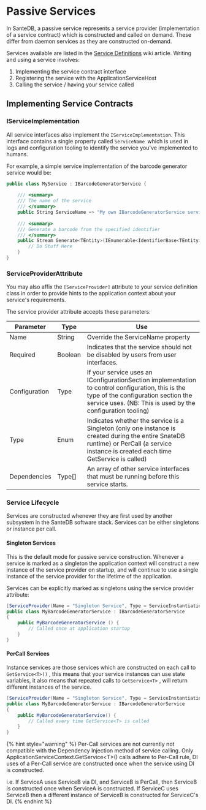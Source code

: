 # Passive Services

In SanteDB, a passive service represents a service provider (implementation of a service contract) which is constructed and called on demand. These differ from daemon services as they are constructed on-demand.

Services available are listed in the [Service Definitions](../service-definitions/) wiki article. Writing and using a service involves:

1. Implementing the service contract interface
2. Registering the service with the ApplicationServiceHost
3. Calling the service / having your service called

## Implementing Service Contracts

### IServiceImplementation

All service interfaces also implement the `IServiceImplementation`. This interface contains a single property called `ServiceName `which is used in logs and configuration tooling to identify the service you've implemented to humans. 

For example, a simple service implementation of the barcode generator service would be:

```csharp
public class MyService : IBarcodeGeneratorService { 
    
    /// <summary>
    /// The name of the service
    /// </summary>
    public String ServiceName => "My own IBarcodeGeneratorService service";
    
    /// <summary>
    /// Generate a barcode from the specified identifier
    /// </summary>
    public Stream Generate<TEntity>(IEnumerable<IdentifierBase<TEntity>> identifers){
        // Do Stuff Here
    }
}
```

### ServiceProviderAttribute

You may also affix the `[ServiceProvider]` attribute to your service definition class in order to provide hints to the application context about your service's requirements.

The service provider attribute accepts these parameters:

| Parameter     | Type    | Use                                                                                                                                                                                                    |
| ------------- | ------- | ------------------------------------------------------------------------------------------------------------------------------------------------------------------------------------------------------ |
| Name          | String  | Override the ServiceName property                                                                                                                                                                      |
| Required      | Boolean | Indicates that the service should not be disabled by users from user interfaces.                                                                                                                       |
| Configuration | Type    | If your service uses an IConfigurationSection implementation to control configuration, this is the type of the configuration section the service uses. (NB: This is used by the configuration tooling) |
| Type          | Enum    | Indicates whether the service is a Singleton (only one instance is created during the entire SnateDB runtime) or PerCall (a service instance is created each time GetService is called)                |
| Dependencies  | Type\[] | An array of other service interfaces that must be running before this service starts.                                                                                                                  |

### Service Lifecycle

Services are constructed whenever they are first used by another subsystem in the SanteDB software stack. Services can be either singletons or instance per call.

#### Singleton Services

This is the default mode for passive service construction. Whenever a service is marked as a singleton the application context will construct a new instance of the service provider on startup, and will continue to use a single instance of the service provider for the lifetime of the application.

Services can be explicitly marked as singletons using the service provider attribute:

```csharp
[ServiceProvider(Name = "Singleton Service", Type = ServiceInstantiationType.Singleton)]
public class MyBarcodeGeneratorService : IBarcodeGeneratorService
{
    public MyBarcodeGeneratorService () {
        // Called once at application startup
    }
}
```

#### PerCall Services

Instance services are those services which are constructed on each call to `GetService<T>()` , this means that your service instances can use state variables, it also means that repeated calls to `GetService<T>` , will return different instances of the service.

```csharp
[ServiceProvider(Name = "Singleton Service", Type = ServiceInstantiationType.Singleton)]
public class MyBarcodeGeneratorService : IBarcodeGeneratorService
{
    public MyBarcodeGeneratorService() {
        // Called every time GetService<T> is called
    }
}
```

{% hint style="warning" %}
Per-Call services are not currently not compatible with the Dependency Injection method of service calling. Only ApplicationServiceContext.GetService\<T>() calls adhere to Per-Call rule, DI uses of a Per-Call service are constructed once when the service using DI is constructed.

i.e. If ServiceA uses ServiceB via DI, and ServiceB is PerCall, then ServiceB is constructed once when ServiceA is constructed. If ServiceC uses ServiceB then a different instance of ServiceB is constructed for ServiceC's DI.
{% endhint %}
